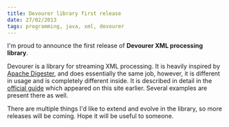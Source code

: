 ```yaml
---
title: Devourer library first release
date: 27/02/2013
tags: programming, java, xml, devourer
---
```


I'm proud to announce the first release of **Devourer XML processing library**.

Devourer is a library for streaming XML processing. It is heavily inspired by
[Apache Digester](http://commons.apache.org/digester), and does essentially the same job, however,
it is different in usage and is completely different inside. It is described in detail in the
[official guide](/devourer/overview.html) which appeared on this site earlier. Several examples are
present there as well.

There are multiple things I'd like to extend and evolve in the library, so more releases will be
coming. Hope it will be useful to someone.
